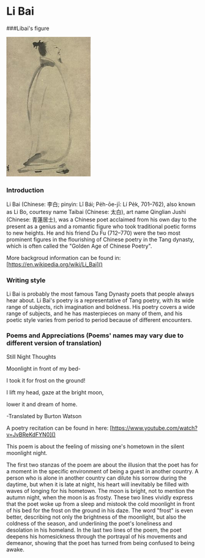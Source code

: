 # Li Bai

###Libai's figure

![](libai.jpg)

### Introduction

Li Bai (Chinese: 李白; pinyin: Lǐ Bái; Pe̍h-ōe-jī: Lí Pe̍k, 701–762), also known as Li Bo, courtesy name Taibai (Chinese: 太白), art name Qinglian Jushi (Chinese: 青蓮居士), was a Chinese poet acclaimed from his own day to the present as a genius and a romantic figure who took traditional poetic forms to new heights. He and his friend Du Fu (712–770) were the two most prominent figures in the flourishing of Chinese poetry in the Tang dynasty, which is often called the "Golden Age of Chinese Poetry". 

More backgroud information can be found in: [https://en.wikipedia.org/wiki/Li_Bai]()

### Writing style

Li Bai is probably the most famous Tang Dynasty poets that people always hear about. Li Bai's poetry is a representative of Tang poetry, with its wide range of subjects, rich imagination and boldness. His poetry covers a wide range of subjects, and he has masterpieces on many of them, and his poetic style varies from period to period because of different encounters.

### Poems and Appreciations (Poems' names may vary due to different version of translation)

Still Night Thoughts

Moonlight in front of my bed-

I took it for frost on the ground!

I lift my head, gaze at the bright moon,

lower it and dream of home.


-Translated by Burton Watson

A poetry recitation can be found in here: [https://www.youtube.com/watch?v=JvBReKdFYN0]()

This poem is about the feeling of missing one's hometown in the silent moonlight night.

The first two stanzas of the poem are about the illusion that the poet has for a moment in the specific environment of being a guest in another country. A person who is alone in another country can dilute his sorrow during the daytime, but when it is late at night, his heart will inevitably be filled with waves of longing for his hometown. The moon is bright, not to mention the autumn night, when the moon is as frosty. These two lines vividly express that the poet woke up from a sleep and mistook the cold moonlight in front of his bed for the frost on the ground in his daze. The word "frost" is even better, describing not only the brightness of the moonlight, but also the coldness of the season, and underlining the poet's loneliness and desolation in his homeland. In the last two lines of the poem, the poet deepens his homesickness through the portrayal of his movements and demeanor, showing that the poet has turned from being confused to being awake.
